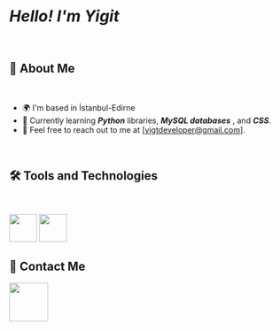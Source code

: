 # _**Hello! I'm Yigit**_
<br>


## 🥳 About Me
<br>

- 🌍 I'm based in İstanbul-Edirne
- 🌱 Currently learning **_Python_** libraries, **_MySQL_ _databases_** , and **_CSS_**.
- 💬 Feel free to reach out to me at [yigtdeveloper@gmail.com].

<br>

## 🛠️ Tools and Technologies
<br>
<p>
   <img src="https://upload.wikimedia.org/wikipedia/commons/thumb/6/61/HTML5_logo_and_wordmark.svg/1024px-HTML5_logo_and_wordmark.svg.png" width="50"  >
   <img src="https://vanderbilt-data-science.github.io/assets/images/python-logo.png" width="50"  >
</p>


##  💌 Contact Me

  <p>
        <a href="https://www.linkedin.com/in/yigittalha/">
        <img width="70" src="https://www.vikingcamps.com/wp-content/uploads/2024/01/linkedin-logo-linkedin-icon-transparent-free-png.webp" >
  
          

  </p>
